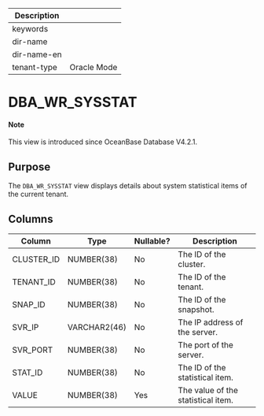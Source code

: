 | Description ||
|---|---|
| keywords ||
| dir-name ||
| dir-name-en ||
| tenant-type | Oracle Mode ||

# DBA_WR_SYSSTAT

<main id="notice" type='explain'>
  <h4>Note</h4>
  <p>This view is introduced since OceanBase Database V4.2.1. </p>
</main>

## Purpose

The `DBA_WR_SYSSTAT` view displays details about system statistical items of the current tenant. 

## Columns

| **Column** | **Type** | **Nullable?** | **Description** |
| --- | --- | --- | --- |
| CLUSTER_ID | NUMBER(38) | No | The ID of the cluster. |
| TENANT_ID | NUMBER(38) | No | The ID of the tenant. |
| SNAP_ID | NUMBER(38) | No | The ID of the snapshot. |
| SVR_IP | VARCHAR2(46) | No | The IP address of the server. |
| SVR_PORT | NUMBER(38) | No | The port of the server. |
| STAT_ID | NUMBER(38) | No | The ID of the statistical item. |
| VALUE | NUMBER(38) | Yes | The value of the statistical item. |
